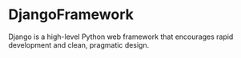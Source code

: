 # DjangoFramework
Django is a high-level Python web framework that encourages rapid development and clean, pragmatic design.
